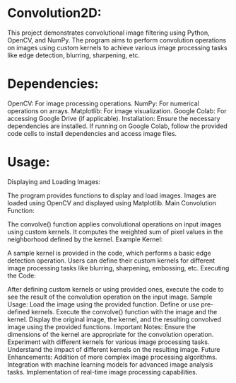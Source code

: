 # Convolution2D:
This project demonstrates convolutional image filtering using Python, OpenCV, and NumPy. 
The program aims to perform convolution operations on images using custom kernels to achieve 
various image processing tasks like edge detection, blurring, sharpening, etc.

# Dependencies:
OpenCV: For image processing operations.
NumPy: For numerical operations on arrays.
Matplotlib: For image visualization.
Google Colab: For accessing Google Drive (if applicable).
Installation:
Ensure the necessary dependencies are installed. If running on Google Colab, follow the 
provided code cells to install dependencies and access image files.

# Usage:
Displaying and Loading Images:

The program provides functions to display and load images. Images are loaded using OpenCV 
and displayed using Matplotlib.
Main Convolution Function:

The convolve() function applies convolutional operations on input images using custom kernels. 
It computes the weighted sum of pixel values in the neighborhood defined by the kernel.
Example Kernel:

A sample kernel is provided in the code, which performs a basic edge detection operation. 
Users can define their custom kernels for different image processing tasks like blurring, 
sharpening, embossing, etc.
Executing the Code:

After defining custom kernels or using provided ones, execute the code to see the result 
of the convolution operation on the input image.
Sample Usage:
Load the image using the provided function.
Define or use pre-defined kernels.
Execute the convolve() function with the image and the kernel.
Display the original image, the kernel, and the resulting convolved image using the provided 
functions.
Important Notes:
Ensure the dimensions of the kernel are appropriate for the convolution operation.
Experiment with different kernels for various image processing tasks.
Understand the impact of different kernels on the resulting image.
Future Enhancements:
Addition of more complex image processing algorithms.
Integration with machine learning models for advanced image analysis tasks.
Implementation of real-time image processing capabilities.
